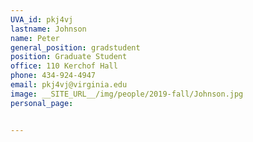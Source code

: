 ```yaml
---
UVA_id: pkj4vj
lastname: Johnson
name: Peter
general_position: gradstudent
position: Graduate Student
office: 110 Kerchof Hall
phone: 434-924-4947
email: pkj4vj@virginia.edu
image: __SITE_URL__/img/people/2019-fall/Johnson.jpg
personal_page:


---
```

